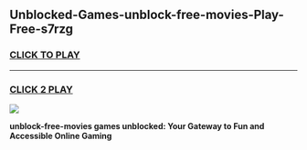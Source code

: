 
## Unblocked-Games-unblock-free-movies-Play-Free-s7rzg
<h3>
<a href="https://premium76.site?title=unblock-free-movies&ref=18A1">CLICK TO PLAY</a></h3>
<hr>

<h3>
<a href="https://premium76.site?title=unblock-free-movies&ref=18A1">CLICK 2 PLAY</a>
  
</h3>

<a href="https://premium76.site?title=unblock-free-movies&ref=18A1"><img src="https://clearcache.store/games.png"></a>


**unblock-free-movies games unblocked: Your Gateway to Fun and Accessible Online Gaming**

